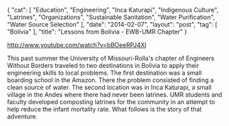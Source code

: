 {
   "cat": [
      "Education",
      "Engineering",
      "Inca Katurapi",
      "Indigenous Culture",
      "Latrines",
      "Organizations",
      "Sustainable Sanitation",
      "Water Purification",
      "Water Source Selection"
   ],
   "date": "2014-02-07",
   "layout": "post",
   "tag": [
      "Bolivia"
   ],
   "title": "Lessons from Bolivia - EWB-UMR Chapter"
}

http://www.youtube.com/watch?v=bBOeeRPJ4XI

This past summer the University of Missouri-Rolla's chapter of Engineers Without Borders traveled to two destinations in Bolivia to apply their engineering skills to local problems. The first destination was a small boarding school in the Amazon. There the problem consisted of finding a clean source of water. The second location was in Inca Katurapi, a small village in the Andes where there had never been latrines. UMR students and faculty developed composting latrines for the community in an attempt to help reduce the infant mortality rate. What follows is the story of that adventure.